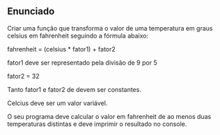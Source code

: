 ## Enunciado

Criar uma função que transforma o valor de uma temperatura em graus celsius em fahrenheit seguindo a fórmula abaixo:

fahrenheit = (celsius * fator1) + fator2

fator1 deve ser representado pela divisão de 9 por 5

fator2 = 32

Tanto fator1 e fator2 de devem ser constantes.

Celcius deve ser um valor variável.

O seu programa deve calcular o valor em fahrenheit de ao menos duas temperaturas distintas e deve imprimir o resultado no console.
